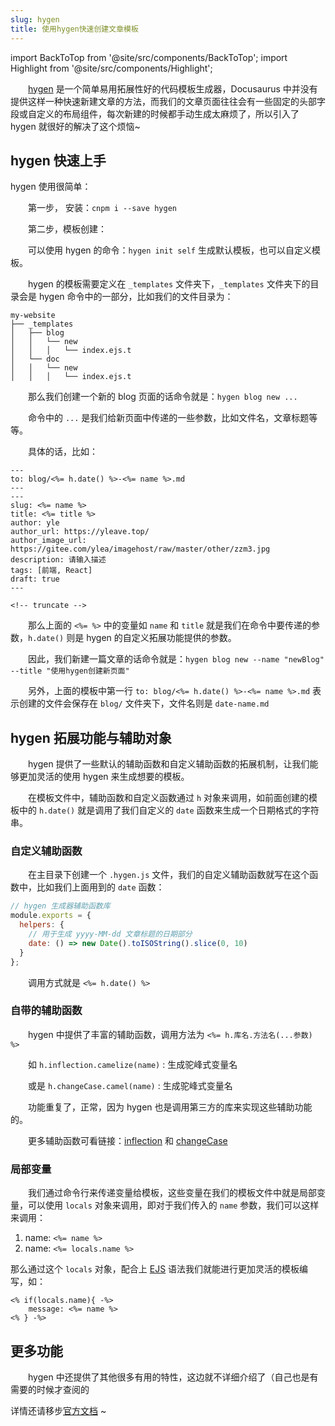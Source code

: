 ```yaml
---
slug: hygen
title: 使用hygen快速创建文章模板
---
```


import BackToTop from '@site/src/components/BackToTop';
import Highlight from '@site/src/components/Highlight';


<BackToTop />

&emsp;&emsp;[hygen](https://www.hygen.io/) 是一个简单易用拓展性好的代码模板生成器，Docusaurus 中并没有提供这样一种快速新建文章的方法，而我们的文章页面往往会有一些固定的头部字段或自定义的布局组件，每次新建的时候都手动生成太麻烦了，所以引入了 hygen 就很好的解决了这个烦恼~


## hygen 快速上手

hygen 使用很简单：

&emsp;&emsp;第一步， 安装：`cnpm i --save hygen`

&emsp;&emsp;第二步，模板创建：

&emsp;&emsp;可以使用 hygen 的命令：`hygen init self` 生成默认模板，也可以自定义模板。

&emsp;&emsp;hygen 的模板需要定义在 `_templates` 文件夹下，`_templates` 文件夹下的目录会是 hygen 命令中的一部分，比如我们的文件目录为：

```
my-website
├── _templates
│   ├── blog
│   │	└── new
│   │	│	└── index.ejs.t
│   └── doc
│   │	└── new
│   │	│	└── index.ejs.t
```

&emsp;&emsp;那么我们创建一个新的 blog 页面的话命令就是：`hygen blog new ...`

&emsp;&emsp;命令中的 `...` 是我们给新页面中传递的一些参数，比如文件名，文章标题等等。

&emsp;&emsp;具体的话，比如：


```ejs title="_tmplates/blog/new/index.ejs.t"
---
to: blog/<%= h.date() %>-<%= name %>.md
---
---
slug: <%= name %>
title: <%= title %>
author: yle
author_url: https://yleave.top/
author_image_url: https://gitee.com/ylea/imagehost/raw/master/other/zzm3.jpg
description: 请输入描述
tags: [前端, React]
draft: true
---

<!-- truncate -->
```

&emsp;&emsp;那么上面的 `<%= %>` 中的变量如 `name` 和 `title` 就是我们在命令中要传递的参数，`h.date()` 则是 hygen 的自定义拓展功能提供的参数。

&emsp;&emsp;因此，我们新建一篇文章的话命令就是：`hygen blog new --name "newBlog" --title "使用hygen创建新页面"`

&emsp;&emsp;另外，上面的模板中第一行 `to: blog/<%= h.date() %>-<%= name %>.md` 表示创建的文件会保存在 `blog/` 文件夹下，文件名则是 `date-name.md`
 

## hygen 拓展功能与辅助对象

&emsp;&emsp;hygen 提供了一些默认的辅助函数和自定义辅助函数的拓展机制，让我们能够更加灵活的使用 hygen 来生成想要的模板。

&emsp;&emsp;在模板文件中，辅助函数和自定义函数通过 `h` 对象来调用，如前面创建的模板中的 `h.date()` 就是调用了我们自定义的 `date` 函数来生成一个日期格式的字符串。

### 自定义辅助函数

&emsp;&emsp;在主目录下创建一个 `.hygen.js` 文件，我们的自定义辅助函数就写在这个函数中，比如我们上面用到的 `date` 函数：

```js title=".hygen.js"
// hygen 生成器辅助函数库
module.exports = {
  helpers: {
    // 用于生成 yyyy-MM-dd 文章标题的日期部分
    date: () => new Date().toISOString().slice(0, 10)
  }
};

```

&emsp;&emsp;调用方式就是 `<%= h.date() %>`



### 自带的辅助函数

&emsp;&emsp;hygen 中提供了丰富的辅助函数，调用方法为 `<%= h.库名.方法名(...参数) %>`

&emsp;&emsp;如 `h.inflection.camelize(name)` : 生成驼峰式变量名

&emsp;&emsp;或是 `h.changeCase.camel(name)` : 生成驼峰式变量名

&emsp;&emsp;功能重复了，正常，因为 hygen 也是调用第三方的库来实现这些辅助功能的。

&emsp;&emsp;更多辅助函数可看链接：[inflection](https://github.com/dreamerslab/node.inflection) 和 [changeCase](https://github.com/blakeembrey/change-case)


### 局部变量

&emsp;&emsp;我们通过命令行来传递变量给模板，这些变量在我们的模板文件中就是局部变量，可以使用 `locals` 对象来调用，即对于我们传入的 `name` 参数，我们可以这样来调用：

1. name: `<%= name %>`
2. name: `<%= locals.name %>`

那么通过这个 `locals` 对象，配合上 [EJS](https://github.com/mde/ejs) 语法我们就能进行更加灵活的模板编写，如：

```ejs
<% if(locals.name){ -%>
    message: <%= name %>
<% } -%>
```


## 更多功能

&emsp;&emsp;hygen 中还提供了其他很多有用的特性，这边就不详细介绍了（自己也是有需要的时候才查阅的

详情还请移步[官方文档](https://www.hygen.io/) ~


